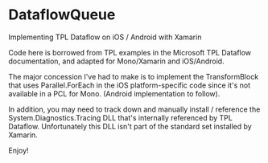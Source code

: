 # DataflowQueue
Implementing TPL Dataflow on iOS / Android with Xamarin

Code here is borrowed from TPL examples in the Microsoft TPL Dataflow documentation, and adapted for Mono/Xamarin and iOS/Android.

The major concession I've had to make is to implement the TransformBlock that uses Parallel.ForEach in the iOS platform-specific code since it's not available in a PCL for Mono. (Android implementation to follow).

In addition, you may need to track down and manually install / reference the System.Diagnostics.Tracing DLL that's internally referenced by TPL Dataflow. Unfortunately this DLL isn't part of the standard set installed by Xamarin.

Enjoy!
